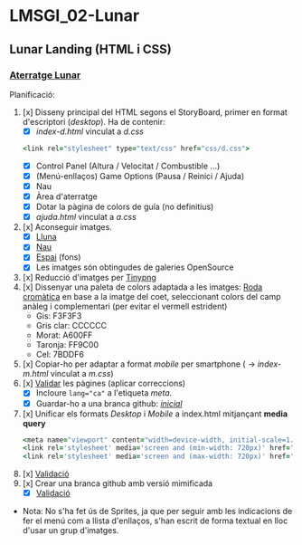 # LMSGI_02-Lunar
## Lunar Landing (HTML i CSS)

### [Aterratge Lunar](https://rawgit.com/2aven/LMSGI_02-Lunar/minify/index.html)

Planificació:
1. [x] Disseny principal del HTML segons el StoryBoard, primer en format d'escriptori (*desktop*).
    Ha de contenir:
    - [x] *index-d.html* vinculat a *d.css*
    ```ruby
    <link rel="stylesheet" type="text/css" href="css/d.css"> 
    ```
    - [x] Control Panel (Altura / Velocitat / Combustible ...)
    - [x] (Menú-enllaços) Game Options (Pausa / Reinici / Ajuda)
    - [x] Nau
    - [x] Àrea d'aterratge
    - [x] Dotar la pàgina de colors de guía (no definitius)
    - [x] *ajuda.html* vinculat a *a.css*
1. [x] Aconseguir imatges.
    - [x] [Lluna](https://upload.wikimedia.org/wikipedia/commons/4/42/The-surface_of_the_moon.png)
    - [x] [Nau](https://openclipart.org/detail/28806/a-cartoon-moon-rocket)
    - [x] [Espai](https://opengameart.org/content/space-backdrop) (fons)
    - [x] Les imatges són obtingudes de galeries OpenSource
1. [x] Reducció d'imatges per [Tinypng](https://tinypng.com/)
1. [x] Dissenyar una paleta de colors adaptada a les imatges: [Roda cromàtica](https://color.adobe.com/es/create/color-wheel/?base=2&rule=Custom&selected=2&name=cohet&mode=rgb&rgbvalues=0.4823529411764706,0.8666666666666667,0.9647058823529412,1,0.611764705882353,0,0.6509803921568628,0,1,0.9529411764705882,0.9529411764705882,0.9529411764705882,0.8,0.8,0.8&swatchOrder=0,1,2,3,4) en base a la imatge del coet, seleccionant colors del camp anàleg i complementari (per evitar el vermell estrident)
    * Gis: F3F3F3
    * Gris clar: CCCCCC
    * Morat: A600FF
    * Taronja: FF9C00
    * Cel: 7BDDF6
1. [x] Copiar-ho per adaptar a format *mobile* per smartphone ( -> *index-m.html* vinculat a *m.css*)
1. [x] [Validar][Validator] les pàgines (aplicar correccions)
    - [x] Incloure ```lang="ca"``` a l'etiqueta *meta*.
    - [x] Guardar-ho a una branca github: [*inicial*](https://github.com/2aven/LMSGI_02-Lunar/tree/inicial)
1. [x] Unificar els formats *Desktop* i *Mobile* a index.html mitjançant **media query**
    ```ruby  
    <meta name="viewport" content="width=device-width, initial-scale=1.0">
    <link rel='stylesheet' media='screen and (min-width: 720px)' href='css/d.css'>
    <link rel='stylesheet' media='screen and (max-width: 720px)' href='css/m.css'>
    ```
1. [x] [Validació][Validator]
1. [x] Crear una branca github amb versió mimificada
    - [x] [Validació][Validator]

* Nota: No s'ha fet ús de Sprites, ja que per seguir amb les indicacions de fer el menú com a llista d'enllaços, s'han escrit de forma textual en lloc d'usar un grup d'imatges.

[Validator]: https://validator.w3.org/
